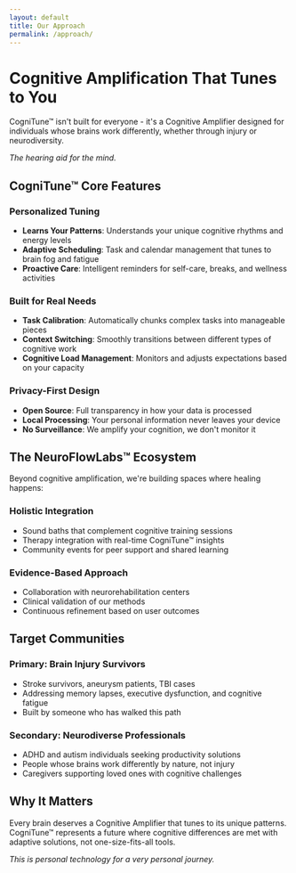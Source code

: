 ```yaml
---
layout: default
title: Our Approach
permalink: /approach/
---
```


# Cognitive Amplification That Tunes to You

CogniTune™ isn't built for everyone - it's a Cognitive Amplifier designed for individuals whose brains work differently, whether through injury or neurodiversity.

*The hearing aid for the mind.*

## CogniTune™ Core Features

### Personalized Tuning
- **Learns Your Patterns**: Understands your unique cognitive rhythms and energy levels
- **Adaptive Scheduling**: Task and calendar management that tunes to brain fog and fatigue
- **Proactive Care**: Intelligent reminders for self-care, breaks, and wellness activities

### Built for Real Needs
- **Task Calibration**: Automatically chunks complex tasks into manageable pieces
- **Context Switching**: Smoothly transitions between different types of cognitive work
- **Cognitive Load Management**: Monitors and adjusts expectations based on your capacity

### Privacy-First Design
- **Open Source**: Full transparency in how your data is processed
- **Local Processing**: Your personal information never leaves your device
- **No Surveillance**: We amplify your cognition, we don't monitor it

## The NeuroFlowLabs™ Ecosystem

Beyond cognitive amplification, we're building spaces where healing happens:

### Holistic Integration
- Sound baths that complement cognitive training sessions
- Therapy integration with real-time CogniTune™ insights
- Community events for peer support and shared learning

### Evidence-Based Approach
- Collaboration with neurorehabilitation centers
- Clinical validation of our methods
- Continuous refinement based on user outcomes

## Target Communities

### Primary: Brain Injury Survivors
- Stroke survivors, aneurysm patients, TBI cases
- Addressing memory lapses, executive dysfunction, and cognitive fatigue
- Built by someone who has walked this path

### Secondary: Neurodiverse Professionals
- ADHD and autism individuals seeking productivity solutions
- People whose brains work differently by nature, not injury
- Caregivers supporting loved ones with cognitive challenges

## Why It Matters

Every brain deserves a Cognitive Amplifier that tunes to its unique patterns. CogniTune™ represents a future where cognitive differences are met with adaptive solutions, not one-size-fits-all tools.

*This is personal technology for a very personal journey.*
